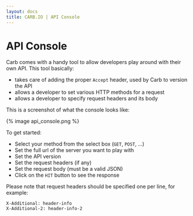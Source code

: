 ```yaml
---
layout: docs
title: CARB.IO | API Console
---
```



# API Console

Carb comes with a handy tool to allow developers play around with their own API. This tool basically:

 * takes care of adding the proper `Accept` header, used by Carb to version the API
 * allows a developer to set various HTTP methods for a request
 * allows a developer to specify request headers and its body

This is a screenshot of what the console looks like:

{% image api_console.png %}

To get started:

 * Select your method from the select box (`GET`, `POST`, ...)
 * Set the full url of the server you want to play with
 * Set the API version
 * Set the request headers (if any)
 * Set the request body (must be a valid JSON)
 * Click on the `HIT` button to see the response

Please note that request headers should be specified one per line, for example:

```
X-Additional: header-info
X-Additional-2: header-info-2
```
